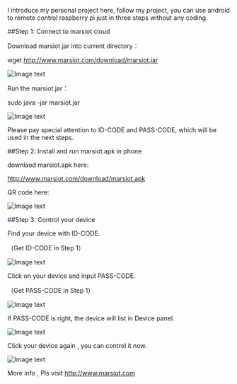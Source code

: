 
I introduce my personal project here, follow my project, you can use android to remote control raspberry pi just in three steps without any coding.

##Step 1: Connect to marsiot cloud

Download marsiot.jar into current directory：

wget http://www.marsiot.com/download/marsiot.jar

![Image text](http://www.marsiot.com/home/wp-content/uploads/2016/12/marsiot01.jpg)

Run the marsiot.jar：

sudo java -jar marsiot.jar

![Image text](http://www.marsiot.com/home/wp-content/uploads/2016/12/marsiot02.jpg)

Please pay special attention to ID-CODE and PASS-CODE, which will be used in the next steps.

##Step 2: Install and run marsiot.apk in phone

downlaod marsiot.apk here:

http://www.marsiot.com/download/marsiot.apk

QR code here:

![Image text](http://www.marsiot.com/home/wp-content/uploads/2016/12/marsiot_download-150x150.png)


##Step 3: Control your device

Find your device with ID-CODE.

（Get ID-CODE in Step 1）

![Image text](http://www.marsiot.com/home/wp-content/uploads/2016/12/marsiot03.jpg)

Click on your device and input PASS-CODE.

（Get PASS-CODE in Step 1）

![Image text](http://www.marsiot.com/home/wp-content/uploads/2016/12/marsiot06.jpg)

If PASS-CODE is right, the device will list in Device panel.

![Image text](http://www.marsiot.com/home/wp-content/uploads/2016/12/marsiot04.jpg)

Click your device again , you can control it now.

![Image text](http://www.marsiot.com/home/wp-content/uploads/2016/12/marsiot09.jpg)

More info , Pls visit http://www.marsiot.com
